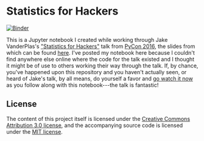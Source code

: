 # Statistics for Hackers

[![Binder](https://mybinder.org/badge.svg)](https://mybinder.org/v2/gh/croach/statistics-for-hackers.git/master?filepath=statistics-for-hackers.ipynb)

This is a Jupyter notebook I created while working through Jake VanderPlas's ["Statistics for Hackers"][stats-for-hackers] talk from [PyCon 2016][pycon], the slides from which can be found [here][slides]. I've posted my notebook here because I couldn't find anywhere else online where the code for the talk existed and I thought it might be of use to others working their way through the talk. If, by chance, you've happened upon this repository and you haven't actually seen, or heard of Jake's talk, by all means, do yourself a favor and [go watch it now][stats-for-hackers] as you follow along with this notebook---the talk is fantastic!

## License

The content of this project itself is licensed under the [Creative Commons Attribution 3.0 license](http://creativecommons.org/licenses/by/3.0/us/deed.en_US), and the accompanying source code is licensed under the [MIT license](http://opensource.org/licenses/mit-license.php).

[stats-for-hackers]: https://youtu.be/Iq9DzN6mvYA
[slides]: https://speakerdeck.com/jakevdp/statistics-for-hackers
[pycon]: https://us.pycon.org/2016/schedule/presentation/1576/
